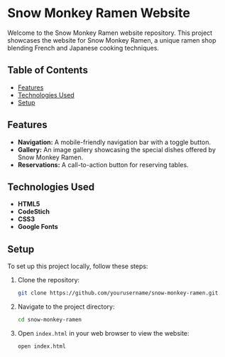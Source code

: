 # Snow Monkey Ramen Website

Welcome to the Snow Monkey Ramen website repository. This project showcases the website for Snow Monkey Ramen, a unique ramen shop blending French and Japanese cooking techniques.

## Table of Contents
- [Features](#features)
- [Technologies Used](#technologies-used)
- [Setup](#setup)

## Features
- **Navigation:** A mobile-friendly navigation bar with a toggle button.
- **Gallery:** An image gallery showcasing the special dishes offered by Snow Monkey Ramen.
- **Reservations:** A call-to-action button for reserving tables.

## Technologies Used
- **HTML5**
- **CodeStich**
- **CSS3**
- **Google Fonts**

## Setup
To set up this project locally, follow these steps:

1. Clone the repository:
   ```bash
   git clone https://github.com/yourusername/snow-monkey-ramen.git
   ```

2. Navigate to the project directory:
   ```bash
   cd snow-monkey-ramen
   ```

3. Open `index.html` in your web browser to view the website:
   ```bash
   open index.html
   ```

